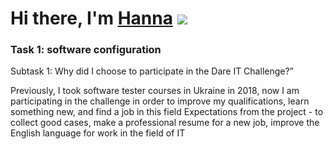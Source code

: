 # Hi there, I'm [Hanna](https://www.linkedin.com/in/hanna-haidai-94723a1b2/) ![](https://github.com/blackcater/blackcater/raw/main/images/Hi.gif) 
### Task 1: software configuration 
Subtask 1: Why did I choose to participate in the Dare IT Challenge?”

Previously, I took software tester courses in Ukraine in 2018, now I am participating in the challenge in order to improve my qualifications, learn something new, and find a job in this field Expectations from the project - to collect good cases, make a professional resume for a new job, improve the English language for work in the field of IT